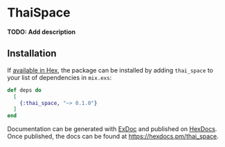 # ThaiSpace

**TODO: Add description**

## Installation

If [available in Hex](https://hex.pm/docs/publish), the package can be installed
by adding `thai_space` to your list of dependencies in `mix.exs`:

```elixir
def deps do
  [
    {:thai_space, "~> 0.1.0"}
  ]
end
```

Documentation can be generated with [ExDoc](https://github.com/elixir-lang/ex_doc)
and published on [HexDocs](https://hexdocs.pm). Once published, the docs can
be found at <https://hexdocs.pm/thai_space>.

